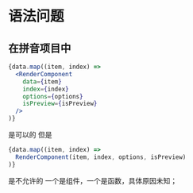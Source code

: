 # 语法问题

## 在拼音项目中

```jsx
{data.map((item, index) => 
  <RenderComponent
    data={item}
    index={index}
    options={options}
    isPreview={isPreview}
  />
)}
```

是可以的
但是

```jsx
{data.map((item, index) => 
  RenderComponent(item, index, options, isPreview)
)}
```

是不允许的
一个是组件，一个是函数，具体原因未知；
